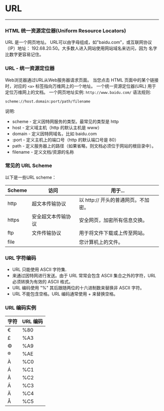 # URL
---

### HTML 统一资源定位器(Uniform Resource Locators)

URL 是一个网页地址。
URL可以由字母组成，如"baidu.com"，或互联网协议（IP）地址： 192.68.20.50。大多数人进入网站使用网站域名来访问，因为 名字比数字更容易记住。

### URL - 统一资源定位器

Web浏览器通过URL从Web服务器请求页面。
当您点击 HTML 页面中的某个链接时，对应的 `<a>` 标签指向万维网上的一个地址。
一个统一资源定位器(URL) 用于定位万维网上的文档。
一个网页地址实例: `http://www.baidu.com/` 语法规则:

```
scheme://host.domain:port/path/filename
```
说明:

- scheme - 定义因特网服务的类型。最常见的类型是 http
- host - 定义域主机（http 的默认主机是 www）
- domain - 定义因特网域名，比如 baidu.com
- :port - 定义主机上的端口号（http 的默认端口号是 80）
- path - 定义服务器上的路径（如果省略，则文档必须位于网站的根目录中）。
- filename - 定义文档/资源的名称

### 常见的 URL Scheme
以下是一些URL scheme：

|Scheme	|访问								|用于...														|
|----		|----								|----																|
|http		|超文本传输协议			|以 http:// 开头的普通网页。不加密。	|
|https	|安全超文本传输协议	|安全网页，加密所有信息交换。					|
|ftp		|文件传输协议				|用于将文件下载或上传至网站。					|
|file		|										|您计算机上的文件。									|

### URL 字符编码

- URL 只能使用 ASCII 字符集.
- 来通过因特网进行发送。由于 URL 常常会包含 ASCII 集合之外的字符，URL 必须转换为有效的 ASCII 格式。
- URL 编码使用 "%" 其后跟随两位的十六进制数来替换非 ASCII 字符。
- URL 不能包含空格。URL 编码通常使用 + 来替换空格。

### URL 编码实例

|字符	|URL 编码	|
|----	|----			|
|€		|%80			|
|£		|%A3			|
|©		|%A9			|
|®		|%AE			|
|À		|%C0			|
|Á		|%C1			|
|Â		|%C2			|
|Ã		|%C3			|
|Ä		|%C4			|
|Å		|%C5			|